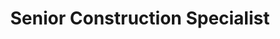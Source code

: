 ---
name: John Doe
title: Senior Construction Specialist
bio: John has over 15 years of experience in the construction industry, specializing in modern building materials and sustainable construction practices.
image: /images/authors/john-doe.jpg
social:
  linkedin: johndoe
  twitter: johndoe
---